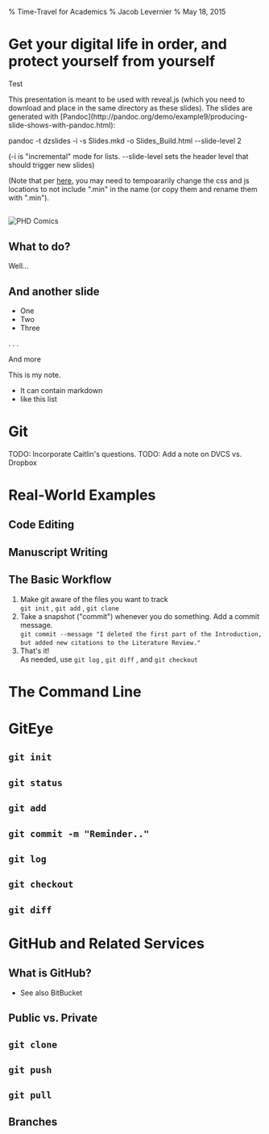 % Time-Travel for Academics
% Jacob Levernier
% May 18, 2015

# Get your digital life in order, and protect yourself from yourself

Test

<div class="notes">
This presentation is meant to be used with reveal.js (which you need to download and place in the same directory as these slides). The slides are generated with [Pandoc](http://pandoc.org/demo/example9/producing-slide-shows-with-pandoc.html):  

pandoc -t dzslides -i -s Slides.mkd -o Slides_Build.html --slide-level 2

(-i is "incremental" mode for lists. --slide-level sets the header level that should trigger new slides)

(Note that per [here](https://github.com/jgm/pandoc-templates/pull/78), you may need to tempoararily change the css and js locations to not include ".min" in the name (or copy them and rename them with ".min").

</div>

##  

![[PHD Comics](http://www.phdcomics.com/comics/archive/phd101212s.gif)](images/phd_comics_version_control_101212s.gif)

## What to do?

Well...

## And another slide

* One
* Two 
* Three

. . .

And more

<div class="notes">
This is my note.

- It can contain markdown
- like this list

</div>


# Git

TODO: Incorporate Caitlin's questions.
TODO: Add a note on DVCS vs. Dropbox

# Real-World Examples

## Code Editing

## Manuscript Writing

## The Basic Workflow

1. Make git aware of the files you want to track  
	<span class="fragment">`git init`</span>
	<span class="fragment">, `git add`</span>
	<span class="fragment">, `git clone`</span>
1. Take a snapshot ("commit") whenever you do something. Add a commit message.  
	<span class="fragment">`git commit --message "I deleted the first part of the Introduction,`  
	`but added new citations to the Literature Review."`</span>
1. That's it!  
	<span class="fragment">As needed, use `git log`</span>
	<span class="fragment">, `git diff`</span>
	<span class="fragment">, and `git checkout`</span>

# The Command Line

# GitEye

## `git init`

## `git status`

## `git add`

## `git commit -m "Reminder.."`

## `git log`

## `git checkout`

## `git diff`

# GitHub and Related Services

## What is GitHub?

* See also BitBucket

## Public vs. Private

## `git clone`

## `git push`

## `git pull`

## Branches

